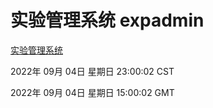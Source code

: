 # 实验管理系统 expadmin
[实验管理系统](http://59.174.9.48:56808/expadmin-782313d2-e1b1-4ea7-932e-3a55e6a1a4d0/)

2022年 09月 04日 星期日 23:00:02 CST

2022年 09月 04日 星期日 15:00:02 GMT
